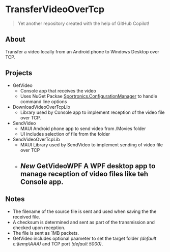 # TransferVideoOverTcp

> Yet another repository created with the help of GitHub Copilot!

## About
Transfer a video locally from an Android phone to Windows Desktop over TCP.

## Projects
- GetVideo
  - Console app that receives the video
  - Uses NuGet Packae  [Sportronics.ConfigurationManager](https://www.nuget.org/packages/Sportronics.ConfigurationManager) to handle command line options
-  DownloadVideoOverTcpLib
    - Library used by Console app to implement reception of the video file over TCP.
- SendVideo
  - MAUI Android phone app to send video from /Movies folder
  - UI includes selection of file from the folder
- SendVideoOverTcpLib
  - MAUI Library used by SendVideo to implement sending of video file over TCP
  - ***New*** GetVideoWPF  A WPF desktop app to manage reception of video files like teh Console app.
    - 
 
## Notes
- The filename of the source file is sent and used when saving the the received file.
- A checksum is determined and sent as part of the transmission and checked upon reception.
- The file is sent as 1MB packets.
- GetVideo includes optional paameter to set the target folder _(default c:\temp\AAA)_ and TCP port _(default 5000)_.

